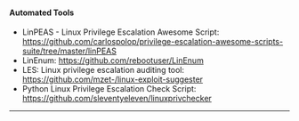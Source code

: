 #### Automated Tools
- LinPEAS - Linux Privilege Escalation Awesome Script: https://github.com/carlospolop/privilege-escalation-awesome-scripts-suite/tree/master/linPEAS
- LinEnum: https://github.com/rebootuser/LinEnum
- LES: Linux privilege escalation auditing tool: https://github.com/mzet-/linux-exploit-suggester
-  Python Linux Privilege Escalation Check Script: https://github.com/sleventyeleven/linuxprivchecker

* * *
